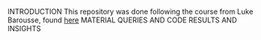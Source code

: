 INTRODUCTION
This repository was done following the course from Luke Barousse, found [here](https://youtu.be/7mz73uXD9DA?si=PoDWVRJG80J5GiFi) 
MATERIAL
QUERIES AND CODE
RESULTS AND INSIGHTS